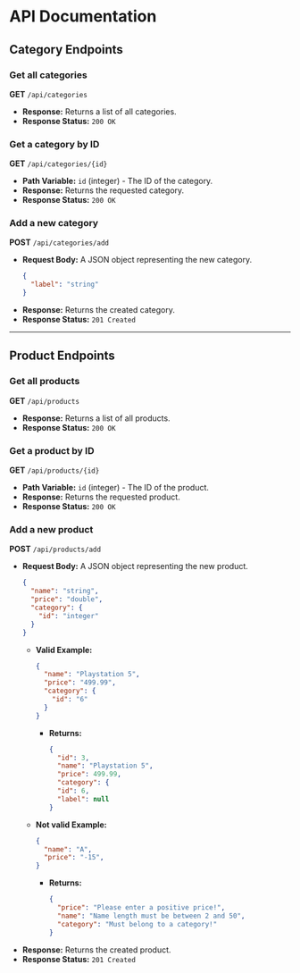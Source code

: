 # API Documentation

## Category Endpoints

### Get all categories
**GET** `/api/categories`
- **Response:** Returns a list of all categories.
- **Response Status:** `200 OK`

### Get a category by ID
**GET** `/api/categories/{id}`
- **Path Variable:** `id` (integer) - The ID of the category.
- **Response:** Returns the requested category.
- **Response Status:** `200 OK`

### Add a new category
**POST** `/api/categories/add`
- **Request Body:** A JSON object representing the new category.
  ```json
  {
    "label": "string"
  }
  ```
- **Response:** Returns the created category.
- **Response Status:** `201 Created`

---

## Product Endpoints

### Get all products
**GET** `/api/products`
- **Response:** Returns a list of all products.
- **Response Status:** `200 OK`

### Get a product by ID
**GET** `/api/products/{id}`
- **Path Variable:** `id` (integer) - The ID of the product.
- **Response:** Returns the requested product.
- **Response Status:** `200 OK`

### Add a new product
**POST** `/api/products/add`
- **Request Body:** A JSON object representing the new product.
  ```json
  {
    "name": "string",
    "price": "double",
    "category": {
      "id": "integer" 
    }
  }
  ```
  - **Valid Example:**
      ```json
      {
        "name": "Playstation 5",
        "price": "499.99",
        "category": {
          "id": "6" 
        }
    }
    ```
      - **Returns:**
        ```json
        {
          "id": 3,
          "name": "Playstation 5",
          "price": 499.99,
          "category": {
          "id": 6,
          "label": null
        }
        ```
  - **Not valid Example:**
    ```json
    {
      "name": "A",
      "price": "-15",
    }
    ```
    - **Returns:** 
      ```json
      {
        "price": "Please enter a positive price!",
        "name": "Name length must be between 2 and 50",
        "category": "Must belong to a category!"
      }
      ```
- **Response:** Returns the created product.
- **Response Status:** `201 Created`

